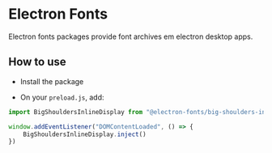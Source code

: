 # Electron Fonts

Electron fonts packages provide font archives em electron desktop apps.

## How to use

* Install the package

* On your `preload.js`, add:

```ts
import BigShouldersInlineDisplay from "@electron-fonts/big-shoulders-inline-display"

window.addEventListener("DOMContentLoaded", () => {
    BigShouldersInlineDisplay.inject()
})
```